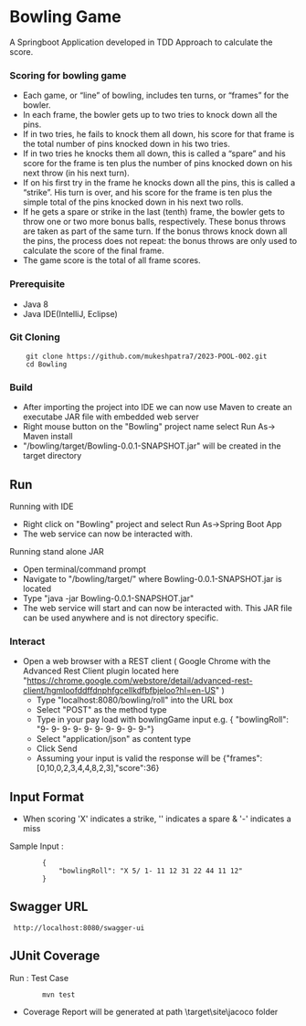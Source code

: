 Bowling Game
=================

A Springboot Application developed in TDD Approach to calculate the score.


### Scoring for bowling game

		
* Each game, or “line” of bowling, includes ten turns, or “frames” for the bowler.
* In each frame, the bowler gets up to two tries to knock down all the pins.
* If in two tries, he fails to knock them all down, his score for that frame is the total number of pins knocked down in his two tries.
* If in two tries he knocks them all down, this is called a “spare” and his score for the frame is ten plus the number of pins knocked down on his next throw (in his next turn).
* If on his first try in the frame he knocks down all the pins, this is called a “strike”. His turn is over, and his score for the frame is ten plus the simple total of the pins knocked down in his next two rolls.
* If he gets a spare or strike in the last (tenth) frame, the bowler gets to throw one or two more bonus balls, respectively. These bonus throws are taken as part of the same turn. If the bonus throws knock down all the pins, the process does not repeat: the bonus throws are only used to calculate the score of the final frame.
* The game score is the total of all frame scores.
	
### Prerequisite

* Java 8 
* Java IDE(IntelliJ, Eclipse)


### Git Cloning

		git clone https://github.com/mukeshpatra7/2023-POOL-002.git
		cd Bowling

	
### Build 
	
* After importing the project into IDE we can now use Maven to create an executabe JAR file with embedded web server
* Right mouse button on the "Bowling" project name select Run As-> Maven install
* "/bowling/target/Bowling-0.0.1-SNAPSHOT.jar" will be created in the target directory

## Run

 Running with IDE
* Right click on "Bowling" project and select Run As->Spring Boot App
* The web service can now be interacted with.
           
 Running stand alone JAR
   * Open terminal/command prompt
   * Navigate to "/bowling/target/" where Bowling-0.0.1-SNAPSHOT.jar is located
   * Type "java -jar Bowling-0.0.1-SNAPSHOT.jar"
   * The web service will start and can now be interacted with. This JAR file can be used anywhere and is not directory specific.

### Interact

* Open a web browser with a REST client ( Google Chrome with the Advanced Rest Client plugin located here "https://chrome.google.com/webstore/detail/advanced-rest-client/hgmloofddffdnphfgcellkdfbfbjeloo?hl=en-US" )
   * Type "localhost:8080/bowling/roll" into the URL box
   * Select "POST" as the method type
   * Type in your pay load with bowlingGame input e.g. { "bowlingRoll": "9- 9- 9- 9- 9- 9- 9- 9- 9- 9-"}
   * Select "application/json" as content type
   * Click Send
   * Assuming your input is valid the response will be {"frames":[0,10,0,2,3,4,4,8,2,3],"score":36}

## Input Format

* When scoring  'X' indicates a strike, '\' indicates a spare & '-' indicates a miss
	
 Sample Input :
 
			{
    			"bowlingRoll": "X 5/ 1- 11 12 31 22 44 11 12"
			}	


## Swagger URL

	 http://localhost:8080/swagger-ui
	 
## JUnit Coverage

Run : Test Case
		
			mvn test

* Coverage Report will be generated at path \target\site\jacoco folder

